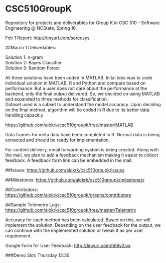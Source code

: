 # CSC510GroupK
Repository for projects and deliverables for Group K in CSC 510 - Software Engineering @ NCState, Spring 16.

Feb 1 Report: http://tinyurl.com/sorecsys

##March 1 Deliverlables:

Solution 1: n-gram<br />
Solution 2: Bayes Classifier<br />
Solution 3: Random Forest<br />

All three solutions have been coded in MATLAB. Inital idea was to code individual solution in MATLAB, R and Python and compare based on performance. But a user does not care about the performance at the backend, only the final output delivered. So, we decided on using MATLAB and expanded to three methods for classification.<br /> 
Dataset used is a subset to understand the model accuracy. Upon deciding on the final method, algorithm will be coded in R due to its better data handling capacit.y

https://github.com/alokrk/csc510groupk/tree/master/MATLAB<br />

Data frames for meta data have been completed in R. Normal data is being extracted and should be ready for implementation.

For content delivery, email forwarding system is being created. Along with the mail, we plan to add a feedback mechanism making it easier to collect feedback. A feedback form link can be embedded in the mail.

##Issues:
https://github.com/alokrk/csc510groupk/issues

##Milestones:
https://github.com/alokrk/csc510groupk/milestones/

##Contributors: 
https://github.com/alokrk/csc510groupk/graphs/contributors

##Sample Telemetry Logs:
https://github.com/alokrk/csc510groupk/tree/master/Telemetry

Accuracy for each method has been calculated. Based on this, we will implement the solution. Depending on the user feedback for the output, we can continue with the implemented solution or tweak it as per user requirement.

Google Form for User Feedback:
http://tinyurl.com/h69v2cw

###Demo Slot: Thursday 13:30
